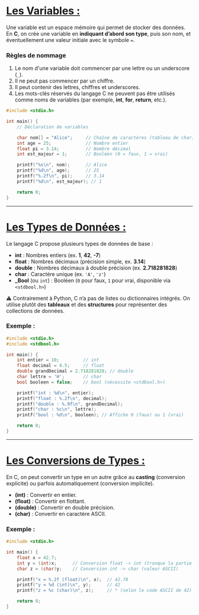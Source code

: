 # <u>Les Variables :</u>
Une variable est un espace mémoire qui permet de stocker des données.  
En **C**, on crée une variable en **indiquant d’abord son type**, puis son nom, et éventuellement une valeur initiale avec le symbole `=`.

### Règles de nommage
1. Le nom d'une variable doit commencer par une lettre ou un underscore (`_`).
2. Il ne peut pas commencer par un chiffre.
3. Il peut contenir des lettres, chiffres et underscores.
4. Les mots-clés réservés du langage C ne peuvent pas être utilisés comme noms de variables (par exemple, **int**, **for**, **return**, etc.).

```c
#include <stdio.h>

int main() {
    // Déclaration de variables

    char nom[] = "Alice";     // Chaîne de caractères (tableau de char)
    int age = 25;             // Nombre entier
    float pi = 3.14;          // Nombre décimal
    int est_majeur = 1;       // Booléen (0 = faux, 1 = vrai)

    printf("%s\n", nom);      // Alice
    printf("%d\n", age);      // 25
    printf("%.2f\n", pi);     // 3.14
    printf("%d\n", est_majeur); // 1

    return 0;
}
```

---

# <u>Les Types de Données :</u>
Le langage C propose plusieurs types de données de base :  

- **int** : Nombres entiers (ex. **1**, **42**, **-7**)  
- **float** : Nombres décimaux (précision simple, ex. **3.14**)  
- **double** : Nombres décimaux à double précision (ex. **2.718281828**)  
- **char** : Caractère unique (ex. `'A'`, `'z'`)  
- **_Bool** (ou `int`) : Booléen (`0` pour faux, `1` pour vrai, disponible via `<stdbool.h>`)  

⚠️ Contrairement à Python, C n’a pas de listes ou dictionnaires intégrés. On utilise plutôt des **tableaux** et des **structures** pour représenter des collections de données.

### Exemple :
```c
#include <stdio.h>
#include <stdbool.h>

int main() {
    int entier = 10;         // int
    float decimal = 4.5;     // float
    double grandDecimal = 2.718281828; // double
    char lettre = 'H';       // char
    bool booleen = false;    // bool (nécessite <stdbool.h>)

    printf("int : %d\n", entier);
    printf("float : %.2f\n", decimal);
    printf("double : %.9f\n", grandDecimal);
    printf("char : %c\n", lettre);
    printf("bool : %d\n", booleen); // Affiche 0 (faux) ou 1 (vrai)

    return 0;
}
```

---

# <u>Les Conversions de Types :</u>
En C, on peut convertir un type en un autre grâce au **casting** (conversion explicite) ou parfois automatiquement (conversion implicite).

- **(int)** : Convertir en entier.  
- **(float)** : Convertir en flottant.  
- **(double)** : Convertir en double précision.  
- **(char)** : Convertir en caractère ASCII.  

### Exemple :
```c
#include <stdio.h>

int main() {
    float x = 42.7;      
    int y = (int)x;      // Conversion float -> int (tronque la partie décimale)
    char z = (char)y;    // Conversion int -> char (valeur ASCII)

    printf("x = %.2f (float)\n", x);  // 42.70
    printf("y = %d (int)\n", y);      // 42
    printf("z = %c (char)\n", z);     // * (selon le code ASCII de 42)

    return 0;
}
```
